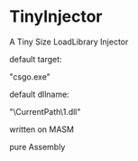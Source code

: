 # TinyInjector
A Tiny Size LoadLibrary Injector

default target:

"csgo.exe"

default dllname:

"\CurrentPath\1.dll"

written on MASM

pure Assembly
